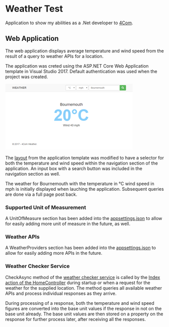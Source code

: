 # Weather Test

Application to show my abilities as a .Net developer to [4Com](https://github.com/4Com/WeatherTest).

## Web Application

The web application displays average temperature and wind speed from the result of a query to weather APIs for a location.

The application was creted using the ASP.NET Core Web Application template in Visual Studio 2017. Default authentication was used when the project was created.

![Web Application UI](ui.gif)

The [layout](src/WeatherTest.WebApp/Views/Shared/_Layout.cshtml) from the application template was modified to have a selector for both the temperature and wind speed within the navigation section of the application. An input box with a search button was included in the navigation section as well.

The weather for Bournemouth with the temperature in &deg;C wind speed in mph is initially displayed when lauching the application. Subsequent queries are done via a full page post back.

### Supported Unit of Measurement

A UnitOfMeasure section has been added into the [appsettings.json](src/WeatherTest.WebApp/appsettings.json) to allow for easily adding more unit of measure in the future, as well.

### Weather APIs

A WeatherProviders section has been added into the [appsettings.json](src/WeatherTest.WebApp/appsettings.json) to allow for easily adding more APIs in the future.

### Weather Checker Service

CheckAsync method of the [weather checker service](src/WeatherTest.WebApp/Services/IWeatherChecker.cs) is called by the [Index action of the HomeController](src/WeatherTest.WebApp/Controllers/HomeController.cs) during startup or when a request for the weather for the supplied location. The method queries all available weather APIs and process individual responses as they arrive.

During processing of a response, both the temperature and wind speed figures are converted into the base unit values if the response in not on the base unit already. The base unit values are then stored on a property on the response for further process later, after receiving all the responses.
